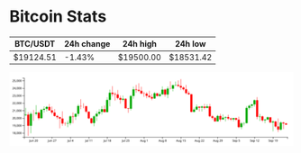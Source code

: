 # Bitcoin Stats

BTC/USDT|24h change|24h high|24h low|
|---|---|---|---|
|$19124.51|-1.43%|$19500.00|$18531.42|

<img src="./chart.svg">

